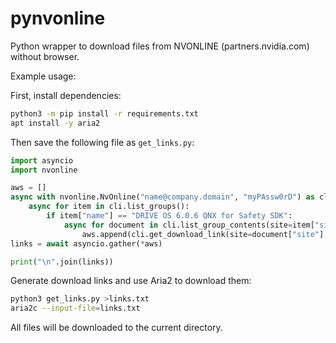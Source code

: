# pynvonline

Python wrapper to download files from NVONLINE (partners.nvidia.com) without browser.

Example usage:

First, install dependencies:

```bash
python3 -m pip install -r requirements.txt
apt install -y aria2
```

Then save the following file as `get_links.py`:

```python
import asyncio
import nvonline

aws = []
async with nvonline.NvOnline("name@company.domain", "myPAssw0rD") as cli:
    async for item in cli.list_groups():
        if item["name"] == "DRIVE OS 6.0.6 QNX for Safety SDK":
            async for document in cli.list_group_contents(site=item["site"], group=item["group"]):
                aws.append(cli.get_download_link(site=document["site"], document=document["document"]))
links = await asyncio.gather(*aws)

print("\n".join(links))
```

Generate download links and use Aria2 to download them:

```bash
python3 get_links.py >links.txt
aria2c --input-file=links.txt
```

All files will be downloaded to the current directory.
